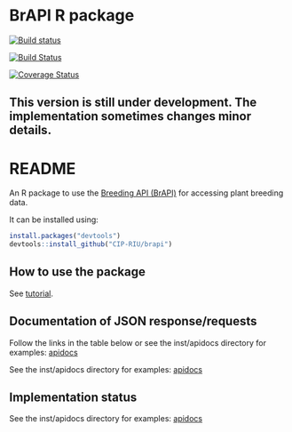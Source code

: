 
<!-- README.md is generated from README.Rmd. Please edit that file -->
BrAPI R package
===============

<!-- README.md is generated from README.Rmd. Please edit that file -->
[![Build status](https://ci.appveyor.com/api/projects/status/7qsrpldj8g3m3lu3?svg=true)](https://ci.appveyor.com/project/cipriuhq/brapi)

[![Build Status](https://travis-ci.org/CIP-RIU/brapi.svg?branch=master)](https://travis-ci.org/CIP-RIU/brapi)

[![Coverage Status](https://coveralls.io/repos/github/CIP-RIU/brapi/badge.svg)](https://coveralls.io/github/CIP-RIU/brapi)

This version is still under development. The implementation sometimes changes minor details.
--------------------------------------------------------------------------------------------

README
======

An R package to use the [Breeding API (BrAPI)](http://docs.brapi.apiary.io) for accessing plant breeding data.

It can be installed using:

``` r
install.packages("devtools")
devtools::install_github("CIP-RIU/brapi")
```

How to use the package
----------------------

See [tutorial](https://github.com/CIP-RIU/brapi/blob/master/inst/doc/tutorial.Rmd).

Documentation of JSON response/requests
---------------------------------------

Follow the links in the table below or see the inst/apidocs directory for examples: [apidocs](https://github.com/CIP-RIU/brapi/blob/master/inst/apidocs/README.md)

See the inst/apidocs directory for examples: [apidocs](https://github.com/CIP-RIU/brapi/blob/master/inst/apidocs/README.md)

Implementation status
---------------------

See the inst/apidocs directory for examples: [apidocs](https://github.com/CIP-RIU/brapi/blob/master/inst/apidocs/README.md)
